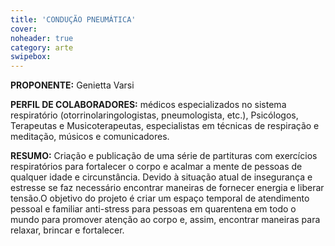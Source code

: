 ```yaml
---
title: 'CONDUÇÃO PNEUMÁTICA' 
cover: 
noheader: true
category: arte
swipebox: 
---
```

  
**PROPONENTE:**
Genietta Varsi
  
**PERFIL DE COLABORADORES:** médicos especializados no sistema respiratório (otorrinolaringologistas, pneumologista, etc.), Psicólogos, Terapeutas e Musicoterapeutas, especialistas em técnicas de respiração e meditação, músicos e comunicadores.
  
**RESUMO:**
Criação e publicação de uma série de partituras com exercícios respiratórios para fortalecer o corpo e acalmar a mente de pessoas de qualquer idade e circunstância.
Devido à situação atual de insegurança e estresse se faz necessário encontrar maneiras de fornecer energia e liberar tensão.O objetivo do projeto é criar um espaço temporal de atendimento pessoal e familiar anti-stress para pessoas em quarentena em todo o mundo para promover atenção ao corpo e, assim, encontrar maneiras para relaxar, brincar e fortalecer.
